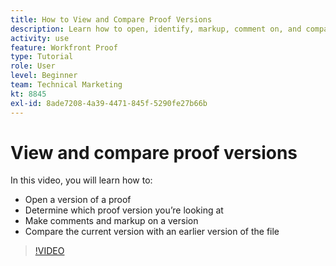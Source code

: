 ```yaml
---
title: How to View and Compare Proof Versions
description: Learn how to open, identify, markup, comment on, and compare proof versions in [!DNL  ].
activity: use
feature: Workfront Proof
type: Tutorial
role: User
level: Beginner
team: Technical Marketing
kt: 8845
exl-id: 8ade7208-4a39-4471-845f-5290fe27b66b
---
```

# View and compare proof versions

In this video, you will learn how to:

* Open a version of a proof
* Determine which proof version you’re looking at
* Make comments and markup on a version
* Compare the current version with an earlier version of the file 

>[!VIDEO](https://video.tv.adobe.com/v/335142/?quality=12)

<!--
## Learn more
* Compare proofs
-->
